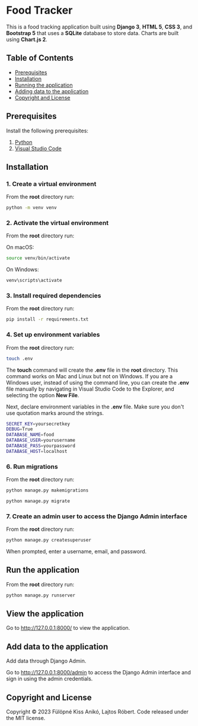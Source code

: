 # Food Tracker

This is a food tracking application built using **Django 3**, **HTML 5**, **CSS 3**, and **Bootstrap 5** that uses a **SQLite** database to store data. Charts are built using **Chart.js 2**.

## Table of Contents 
- [Prerequisites](#prerequisites)
- [Installation](#installation)
- [Running the application](#run-the-application)
- [Adding data to the application](#add-data-to-the-application)
- [Copyright and License](#copyright-and-license)


## Prerequisites

Install the following prerequisites:

1. [Python](https://www.python.org/downloads/)
2. [Visual Studio Code](https://code.visualstudio.com/download)


## Installation

### 1. Create a virtual environment

From the **root** directory run:

```bash
python -m venv venv
```

### 2. Activate the virtual environment

From the **root** directory run:

On macOS:

```bash
source venv/bin/activate
```

On Windows:

```bash
venv\scripts\activate
```

### 3. Install required dependencies

From the **root** directory run:

```bash
pip install -r requirements.txt
```

### 4. Set up environment variables

From the **root** directory run:

```bash
touch .env
```

The **touch** command will create the **.env** file in the **root** directory. This command works on Mac and Linux but not on Windows. If you are a Windows user, instead of using the command line, you can create the **.env** file manually by navigating in Visual Studio Code to the Explorer, and selecting the option **New File**.


Next, declare environment variables in the **.env** file. Make sure you don't use quotation marks around the strings.

```bash
SECRET_KEY=yoursecretkey
DEBUG=True
DATABASE_NAME=food
DATABASE_USER=yourusername
DATABASE_PASS=yourpassword
DATABASE_HOST=localhost
```

### 6. Run migrations

From the **root** directory run:

```bash
python manage.py makemigrations
```
```bash
python manage.py migrate
```

### 7. Create an admin user to access the Django Admin interface

From the **root** directory run:

```bash
python manage.py createsuperuser
```

When prompted, enter a username, email, and password.


## Run the application

From the **root** directory run:

```bash
python manage.py runserver
```

## View the application

Go to http://127.0.0.1:8000/ to view the application.


## Add data to the application

Add data through Django Admin.

Go to http://127.0.0.1:8000/admin to access the Django Admin interface and sign in using the admin credentials.


## Copyright and License

Copyright © 2023 Fülöpné Kiss Anikó, Lajtos Róbert. Code released under the MIT license.
